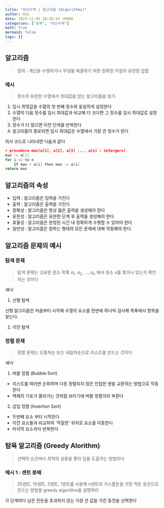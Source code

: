 ```yaml
---
title: "이산수학 | 알고리즘 (Algorithms)"
author: Hve
date: 2023-11-05 18:36:43 +0900
categories: ["공부", "이산수학"]
math: true
mermaid: false
tags: []
---
```


## 알고리즘

> 정의 : 계산을 수행하거나 무넺를 해결하기 위한 정확한 지침의 유한한 집합

### 예시

> 정수의 유한한 수열에서 최대값을 얻는 알고리즘을 찾기

1. 임시 최댓값을 수열의 첫 번째 정수와 동일하게 설정한다
2. 수열의 다음 정수를 임시 최대값과 비교해 더 크다면 그 정수를 임시 최대값로 설정한다
3. 정수가 더 많으면 이전 단계를 반복한다
4. 알고리즘이 종료되면 임시 최대값은 수열에서 가장 큰 정수가 된다

의사 코드로 나타내면 다음과 같다

```c
# procedure max(a[1], a[2], a[3] ..., a[n] : intergers)
max := a[1]
for i:=2 to n
    if max < a[i] then max := a[i]
return max
```

## 알고리즘의 속성

- 입력 : 알고리즘은 입력을 가진다
- 출력 : 알고리즘은 출력을 가진다
- 정확성 : 알고리즘은 항상 옳은 출력을 생성해야 한다
- 유한성 : 알고리즘은 유한한 단계 후 출력을 생성해야 한다
- 효율성 : 알고리즘은 한정된 시간 내 정확하게 수행할 수 있어야 한다
- 일반성 : 알고리즘은 원하는 형태의 모든 문제에 대해 작동해야 한다

## 알고리즘 문제의 예시

### 탐색 문제

> 탐색 문제는 고유한 원소 목록 $a_1$, $a_2$, $...$, $a_n$ 에서 원소 $x$를 찾거나 있는지 확인하는 것이다

*예시*

1. 선형 탐색

선형 알고리즘은 처음부터 시작해 수열의 요소를 한번에 하나씩 검사해 목록에서 항목을 찾는다.

2. 이진 탐색

### 정렬 문제

> 정렬 문제는 오름차순 또는 내림차순으로 리스트를 만드는 것이다

*예시*

1. 버블 정렬 (Bubble Sort)

- 리스트를 여러번 순회하며 다른 정렬되지 않은 인접한 쌍을 교환하는 방법으로 작동한다 
- 액체의 기포가 올라가는 것처럼 보이기에 버블 정렬이라 부른다

2. 삽입 정렬 (Insertion Sort)

- 두번째 요소 부터 시작한다
- 이전 요소들과 비교하여 '적절한' 위치로 요소를 이동한다
- 마지막 요소까지 반복한다

## 탐욕 알고리즘 (Greedy Alorithm)

> 선택의 순간마다 최적의 상황을 쫓아 답을 도출하는 방법이다

### 예시 1 : 센트 분배

> 25센트, 10센트, 5센트, 1센트를 사용해 n센트의 거스름돈을 가장 적은 동전으로 만드는 방법을 greedy algorithm을 설명하라

각 단계마다 남은 잔돈을 초과하지 않는 가장 큰 값을 가진 동전을 선택한다

## 
